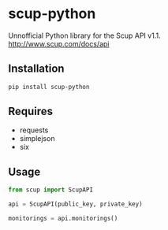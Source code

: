 # scup-python
Unnofficial Python library for the Scup API v1.1. http://www.scup.com/docs/api

## Installation
```bash
pip install scup-python
```

## Requires
* requests
* simplejson
* six

## Usage
```python
from scup import ScupAPI

api = ScupAPI(public_key, private_key)

monitorings = api.monitorings()
```
